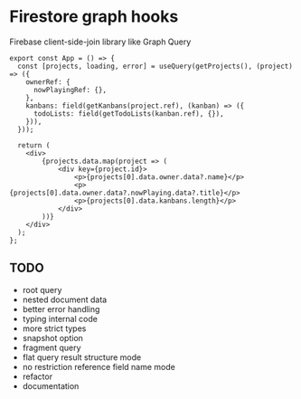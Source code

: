 # Firestore graph hooks

Firebase client-side-join library like Graph Query

```tsx
export const App = () => {
  const [projects, loading, error] = useQuery(getProjects(), (project) => ({
    ownerRef: {
      nowPlayingRef: {},
    },
    kanbans: field(getKanbans(project.ref), (kanban) => ({
      todoLists: field(getTodoLists(kanban.ref), {}),
    })),
  }));

  return (
    <div>
        {projects.data.map(project => (
            <div key={project.id}>
                <p>{projects[0].data.owner.data?.name}</p>
                <p>{projects[0].data.owner.data?.nowPlaying.data?.title}</p>
                <p>{projects[0].data.kanbans.length}</p>
            </div>
        ))}
    </div>
  );
};
```

## TODO

- root query
- nested document data
- better error handling
- typing internal code
- more strict types
- snapshot option
- fragment query
- flat query result structure mode
- no restriction reference field name mode
- refactor
- documentation
